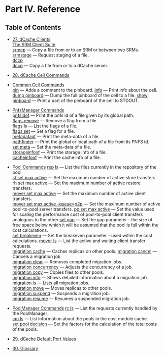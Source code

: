 Part IV. Reference
==================

Table of Contents
------------------

+ [27. dCache Clients](rf-clients-srm.md)   
[The SRM Client Suite](rf-clients-srm.md#the-srm-client-suite)  
[srmcp](rf-clients-srm.md#srmcp) — Copy a file from or to an SRM or between two SRMs.  
[srmstage](rf-clients-srm.md#srmstage) — Request staging of a file.  
[dccp](rf-clients-srm.md#dccp)  
[dccp](rf-clients-srm.md#dccp) — Copy a file from or to a dCache server.  

+ [28. dCache Cell Commands]()   
+ [Common Cell Commands](rf-cc-common.md)  
[pin](rf-cc-common.md#pin) — Adds a comment to the pinboard.
[info](rf-cc-common.md#info) — Print info about the cell.
[dump pinboard](rf-cc-common.md#dump-inboard) — Dump the full pinboard of the cell to a file.
[show pinboard](rf-cc-common.md#show-pinboard) — Print a part of the pinboard of the cell to STDOUT. 

+ [PnfsManager Commands](rf-cc-pnfsm.md)     
[pnfsidof](rf-cc-pnfsm.md)  — Print the pnfs id of a file given by its global path.   
[flags remove](rf-cc-pnfsm.md)  — Remove a flag from a file.   
[flags ls](rf-cc-pnfsm.md)  — List the flags of a file.   
[flags set](rf-cc-pnfsm.md) — Set a flag for a file.   
[metadataof](rf-cc-pnfsm.md)  — Print the meta-data of a file.   
[pathfinder](rf-cc-pnfsm.md)  — Print the global or local path of a file from its PNFS id.    
[set meta](rf-cc-pnfsm.md)  — Set the meta-data of a file.  
[storageinfoof](rf-cc-pnfsm.md)  — Print the storage info of a file.     
[cacheinfoof](rf-cc-pnfsm.md)  — Print the cache info of a file.    

+ [Pool Commands](rf-cc-pool.md)
[rep ls](rf-cc-pool.md#rep-ls) — List the files currently in the repository of the pool.  
[st set max active](rf-cc-pool.md#st-set-max-active) — Set the maximum number of active store transfers. 
[rh set max active](rf-cc-pool.md#rh-set-max-active) — Set the maximum number of active restore transfers.  
[mover set max active](rf-cc-pool.md#mover-set-max-active) — Set the maximum number of active client transfers.   
[mover set max active -queue=p2p](rf-cc-pool.md#mover-set-max-active-queuep2p) — Set the maximum number of active pool-to-pool server transfers.
[pp set max active](rf-cc-pool.md#pp-set-max-active) — Set the value used for scaling the performance cost of pool-to-pool client transfers analogous to the other
[set gap](rf-cc-pool.md#set-gap)    — Set the gap parameter - the size of free space below which it will be assumed that the pool is full within the cost calculations.   
[set breakeven](rf-cc-pool.md#set-breakeven)   — Set the breakeven parameter - used within the cost calculations.
[mover ls](rf-cc-pool.md#mover-ls)    — List the active and waiting client transfer requests.  
[migration cache](rf-cc-pool.md#migration-cache)    — Caches replicas on other pools.
[migration cancel](rf-cc-pool.md#migration-cancel)    — Cancels a migration job   
[migration clear](rf-cc-pool.md#migration-clear)    — Removes completed migration jobs.  
[migration concurrency](rf-cc-pool.md#migration-concurrency)   — Adjusts the concurrency of a job.   
[migration copy](rf-cc-pool.md#migration-copy)    — Copies files to other pools.  
[migration info](rf-cc-pool.md#migration-info)   — Shows detailed information about a migration job.  
[migration ls](rf-cc-pool.md#migration-ls)   — Lists all migration jobs.     
[migration move](rf-cc-pool.md#migration-move)   — Moves replicas to other pools.   
[migration suspend](rf-cc-pool.md#migration-suspend)   — Suspends a migration job.  
[migration resume](rf-cc-pool.md#migration-resume)   — Resumes a suspended migration job.  

+ [PoolManager Commands](rf-cc-pm.md)
[rc ls](rf-cc-pm.md#rc-ls) — List the requests currently handled by the PoolManager  
[cm ls](rf-cc-pm.md#cm-ls) — List information about the pools in the cost module cache.   
[set pool decision](rf-cc-pm.md#set-pool-decision) — Set the factors for the calculation of the total costs of the pools.   

+ [29. dCache Default Port Values](rf-ports.md)  

+ [30. Glossary](rf-glossary.md)  
